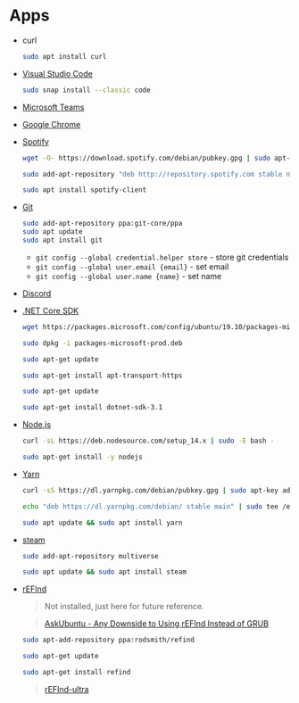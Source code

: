 # Apps

* curl
    ```bash
    sudo apt install curl
    ```
* [Visual Studio Code](https://code.visualstudio.com/docs/setup/linux)

    ```bash
    sudo snap install --classic code
    ```

* [Microsoft Teams](https://www.microsoft.com/en-us/microsoft-365/microsoft-teams/download-app)

* [Google Chrome](https://www.google.com/chrome/)

* [Spotify](https://www.spotify.com/us/download/linux/)

    ```bash
    wget -O- https://download.spotify.com/debian/pubkey.gpg | sudo apt-key add -

    sudo add-apt-repository "deb http://repository.spotify.com stable non-free"

    sudo apt install spotify-client
    ```

* [Git](https://git-scm.com/download/linux)

    ```bash
    sudo add-apt-repository ppa:git-core/ppa
    sudo apt update
    sudo apt install git
    ```

    * `git config --global credential.helper store` - store git credentials
    * `git config --global user.email {email}` - set email
    * `git config --global user.name {name}` - set name

* [Discord](https://discord.com/download)

* [.NET Core SDK](https://docs.microsoft.com/en-us/dotnet/core/install/linux-package-manager-ubuntu-1910)

    ```bash
    wget https://packages.microsoft.com/config/ubuntu/19.10/packages-microsoft-prod.deb -O packages-microsoft-prod.deb
    
    sudo dpkg -i packages-microsoft-prod.deb

    sudo apt-get update
    
    sudo apt-get install apt-transport-https

    sudo apt-get update

    sudo apt-get install dotnet-sdk-3.1
    ```

* [Node.js](https://github.com/nodesource/distributions/blob/master/README.md#installation-instructions)

    ```bash
    curl -sL https://deb.nodesource.com/setup_14.x | sudo -E bash -

    sudo apt-get install -y nodejs
    ```

* [Yarn](https://classic.yarnpkg.com/en/docs/install#debian-stable)

    ```bash
    curl -sS https://dl.yarnpkg.com/debian/pubkey.gpg | sudo apt-key add -
   
    echo "deb https://dl.yarnpkg.com/debian/ stable main" | sudo tee /etc/apt/sources.list.d/yarn.list

    sudo apt update && sudo apt install yarn
    ```

* [steam](https://linuxconfig.org/how-to-install-steam-on-ubuntu-20-04-focal-fossa-linux)

    ```bash
    sudo add-apt-repository multiverse

    sudo apt update && sudo apt install steam
    ```

* [rEFInd](https://www.rodsbooks.com/refind/installing.html)

    > Not installed, just here for future reference.

    > [AskUbuntu - Any Downside to Using rEFInd Instead of GRUB](https://askubuntu.com/questions/760875/any-downside-to-using-refind-instead-of-grub)

    ```bash
    sudo apt-add-repository ppa:rodsmith/refind

    sudo apt-get update

    sudo apt-get install refind
    ```

    > [rEFInd-ultra](https://github.com/JaimeStill/rEFInd-ultra)